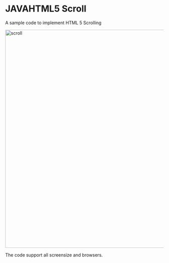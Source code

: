 # JAVAHTML5 Scroll
 A sample code to implement HTML 5 Scrolling
 
 <img width="694" alt="scroll" src="https://user-images.githubusercontent.com/22914512/182014674-3d69d635-06c5-40cc-9fc3-52db35ab0fb8.png">

The code support all screensize and browsers.
